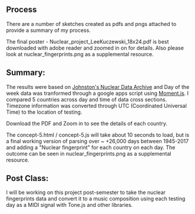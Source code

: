 ## Process
There are a number of sketches created as pdfs and pngs attached to provide a summary of my process. 

The final poster - Nuclear_project_LeeKuczewski_18x24.pdf is best downloaded with adobe reader and zoomed in on for details. Also please look at nuclear_fingerprints.png as a supplemental resource.  

## Summary:
The results were based on [Johnston's Nuclear Data Archive](http://www.johnstonsarchive.net/nuclear/index.html) and Day of the week data was tranformed through a google apps script using [Moment.js](https://momentjs.com/timezone/). I compared 5 countries across day and time of data cross sections. Timezone information was converted through UTC (Coordinated Universal Time) to the location of testing. 

Download the PDF and Zoom in to see the details of each country. 

The concept-5.html / concept-5.js will take about 10 seconds to load, but is a final working version of parsing over ~ +26,000 days between 1945-2017 and adding a "Nuclear fingerprint" for each country on each day. The outcome can be seen in nuclear_fingerprints.png as a supplemental resource. 

## Post Class:
I will be working on this project post-semester to take the nuclear fingerprints data and convert it to a music composition using each testing day as a MIDI signal with Tone.js and other libraries. 


